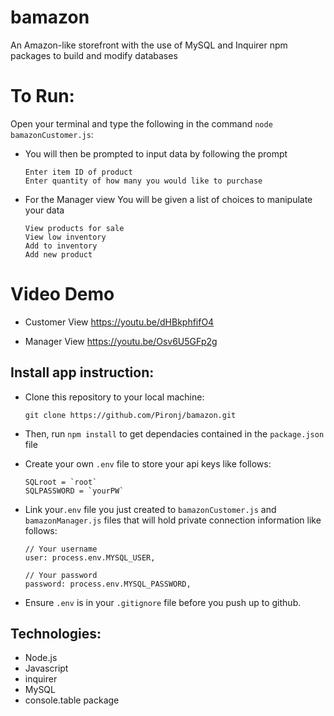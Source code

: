 # bamazon
An Amazon-like storefront with the use of MySQL and Inquirer npm packages to build and modify databases

# To Run:
Open your terminal and type the following in the command `node bamazonCustomer.js`:
  * You will then be prompted to input data by following the prompt
    ```
    Enter item ID of product
    Enter quantity of how many you would like to purchase
    ```
  * For the Manager view You will be given a list of choices to manipulate your data
    ```
    View products for sale
    View low inventory
    Add to inventory
    Add new product
    ```
# Video Demo
* Customer View
https://youtu.be/dHBkphfifO4

* Manager View
https://youtu.be/Osv6U5GFp2g

## Install app instruction:

  * Clone this repository to your local machine: 
    ```
    git clone https://github.com/Pironj/bamazon.git
    ```
  * Then, run `npm install` to get dependacies contained in the `package.json` file
  

  * Create your own `.env` file to store your api keys like follows:
    ```
    SQLroot = `root`
    SQLPASSWORD = `yourPW`
    ```
  * Link your`.env` file you just created to `bamazonCustomer.js` and `bamazonManager.js` files that will hold private connection information like follows:
    ```
    // Your username
    user: process.env.MYSQL_USER,

    // Your password
    password: process.env.MYSQL_PASSWORD,
    ```
  * Ensure `.env` is in your `.gitignore` file before you push up to github.
  
## Technologies:
  * Node.js
  * Javascript
  * inquirer
  * MySQL
  * console.table package

  